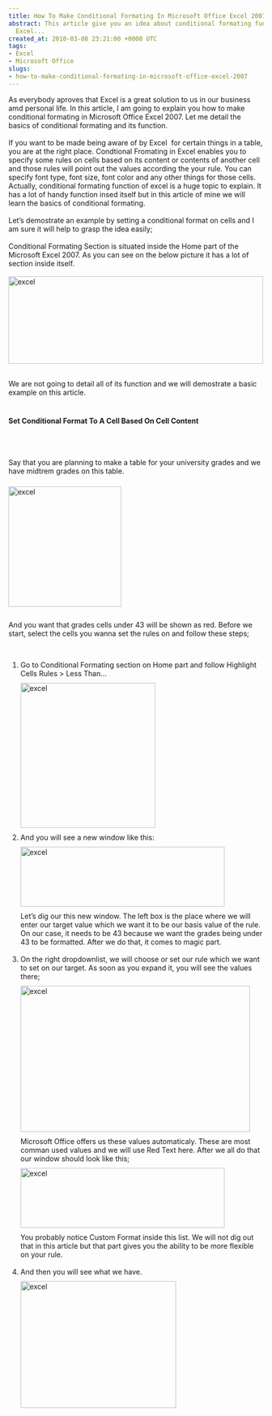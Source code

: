 ```yaml
---
title: How To Make Conditional Formating In Microsoft Office Excel 2007
abstract: This article give you an idea about conditional formating function of Microsoft
  Excel...
created_at: 2010-03-08 23:21:00 +0000 UTC
tags:
- Excel
- Microsoft Office
slugs:
- how-to-make-conditional-formating-in-microsoft-office-excel-2007
---
```


<p>As everybody aproves that Excel is a great solution to us in our business amd personal life. In this article, I am going to explain you how to make conditional formating in Microsoft Office Excel 2007. Let me detail the basics of conditional formating and its function.<br /> <br /> If you want to be made being aware of by Excel&nbsp; for certain things in a table, you are at the right place. Condtional Fromating in Excel enables you to specify some rules on cells based on its content or contents of another cell and those rules will point out the values according the your rule. You can specify font type, font size, font color and any other things for those cells. Actually, conditional formating function of excel is a huge topic to explain. It has a lot of handy function insed itself but in this article of mine we will learn the basics of conditional formating. <br /> <br /> Let&rsquo;s demostrate an example by setting a conditional format on cells and I am sure it will help to grasp the idea easily;<br /> <br /> Conditional Formating Section is situated inside the Home part of the Microsoft Excel 2007. As you can see on the below picture it has a lot of section inside itself. <br /> <br /> <img style="width: 503px; height: 172px;" src="../Content/Images/BlogUploadedPics/1.png" alt="excel" width="1247" height="414" /><br /> <br /></p>
<p class="MsoNormal" style="margin: 6pt 0cm;"><span lang="TR">We are not going to detail all of its function and we will demostrate a basic example on this article.</span></p>
<p class="MsoNormal" style="margin: 6pt 0cm;">&nbsp;</p>
<p><span lang="TR"> </span></p>
<p class="MsoNormal" style="margin: 6pt 0cm;"><strong><span lang="TR">Set Conditional Format To A Cell Based On Cell Content</span></strong><span lang="TR"><span style="font-size: small;"><span style="color: #000000;"><span style="font-family: Century;"><span lang="TR">&nbsp;</span></span></span></span></span></p>
<p class="MsoNormal" style="margin: 6pt 0cm;">&nbsp;</p>
<p class="MsoNormal" style="margin: 6pt 0cm;">&nbsp;</p>
<p>Say that you are planning to make a table for your university grades and we have midtrem grades on this table. <br /> <br /> <img style="padding: 5px 10px 10px 0px; width: 223px;" src="../Content/Images/BlogUploadedPics/2.png" alt="excel" width="200" height="237" /><br /> <br /> And you want that grades cells under 43 will be shown as red. Before we start, select the cells you wanna set the rules on and follow these steps;</p>
<p>&nbsp;</p>
<ol>
<li>Go to Conditional Formating section on Home part and follow Highlight Cells Rules &gt; Less Than&hellip;<br /> <img style="margin-top: 10px; padding-left: 0px; width: 266px; padding-right: 10px; margin-bottom: 10px; height: 286px;" src="../Content/Images/BlogUploadedPics/3.png" alt="excel" width="485" height="588" /></li>
<li>And you will see a new window like this:<br /> <img style="width: 403px; height: 118px; margin-left: 0px; margin-right: 0px; margin-top: 10px; margin-bottom: 10px;" src="../Content/Images/BlogUploadedPics/4.png" alt="excel" /><br /> Let&rsquo;s dig our this new window. The left box is the place where we will enter our target value which we want it to be our basis value of the rule. On our case, it needs to be 43 because we want the grades being under 43 to be formatted. After we do that, it comes to magic part.<br /> <br /> </li>
<li>On the right dropdownlist, we will choose or set our rule which we want to set on our target. As soon as you expand it, you will see the values there;<br /> <img style="margin-left: 0px; margin-right: 0px; margin-top: 10px; margin-bottom: 10px;" src="../Content/Images/BlogUploadedPics/5.png" alt="excel" width="453" height="288" /><br /> Microsoft Office offers us these values automaticaly. These are most comman used values and we will use Red Text here. After we all do that our window should look like this;<br /> <img style="width: 403px; height: 118px; margin-left: 0px; margin-right: 0px; margin-top: 10px; margin-bottom: 10px;" src="../Content/Images/BlogUploadedPics/6.png" alt="excel" width="403" height="118" /><br /> You probably notice Custom Format inside this list. We will not dig out that in this article but that part gives you the ability to be more flexible on your rule. <br /> <br /> </li>
<li>And then you will see what we have.<br /> <img style="margin-left: 0px; margin-right: 0px; margin-top: 10px; margin-bottom: 10px;" src="../Content/Images/BlogUploadedPics/7.png" alt="excel" width="307" height="250" /><br /> <br /> </li>
</ol>